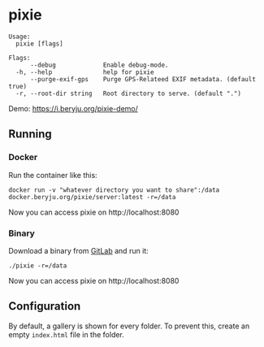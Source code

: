 # pixie

```
Usage:
  pixie [flags]

Flags:
      --debug             Enable debug-mode.
  -h, --help              help for pixie
      --purge-exif-gps    Purge GPS-Relateed EXIF metadata. (default true)
  -r, --root-dir string   Root directory to serve. (default ".")
```

Demo: https://i.beryju.org/pixie-demo/

## Running

### Docker

Run the container like this:

```
docker run -v "whatever directory you want to share":/data docker.beryju.org/pixie/server:latest -r=/data
```

Now you can access pixie on http://localhost:8080

### Binary

Download a binary from [GitLab](https://git.beryju.org/BeryJu.org/pixie/pipelines) and run it:

```
./pixie -r=/data
```

Now you can access pixie on http://localhost:8080

## Configuration

By default, a gallery is shown for every folder. To prevent this, create an empty `index.html` file in the folder.
